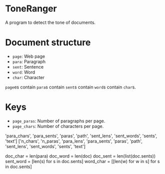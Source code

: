 # ToneRanger
A program to detect the tone of documents.

# Document structure
* `page`: Web page
* `para`: Paragraph
* `sent`: Sentence
* `word`: Word
* `char`: Character

`page`es contain `para`s contain `sent`s contain `word`s contain `char`s.

# Keys
* `page_paras`: Number of paragraphs per page.
* `page_chars`: Number of characters per page.

 'para_chars', 'para_sents', 'paras', 'path', 'sent_lens', 'sent_words', 'sents', 'text']
['n_chars', 'n_paras', 'para_lens', 'para_sents', 'paras', 'path', 'sent_lens', 'sent_words', 'sents', 'text']

doc_char = len(para)
doc_word = len(doc)
doc_sent = len(list(doc.sents))
sent_word = [len(s) for s in doc.sents]
word_char = [[len(w) for w in s] for s in doc.sents]


